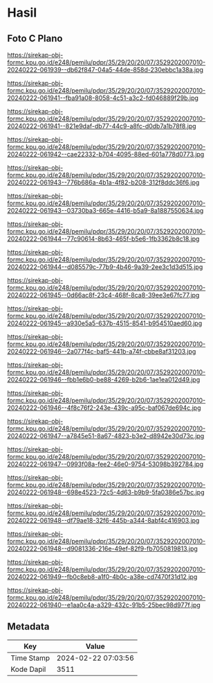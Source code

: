 # Hasil

## Foto C Plano

https://sirekap-obj-formc.kpu.go.id/e248/pemilu/pdpr/35/29/20/20/07/3529202007010-20240222-061939--db62f847-04a5-44de-858d-230ebbc1a38a.jpg

https://sirekap-obj-formc.kpu.go.id/e248/pemilu/pdpr/35/29/20/20/07/3529202007010-20240222-061941--fba91a08-8058-4c51-a3c2-fd046889f29b.jpg

https://sirekap-obj-formc.kpu.go.id/e248/pemilu/pdpr/35/29/20/20/07/3529202007010-20240222-061941--821e9daf-db77-44c9-a8fc-d0db7a1b78f8.jpg

https://sirekap-obj-formc.kpu.go.id/e248/pemilu/pdpr/35/29/20/20/07/3529202007010-20240222-061942--cae22332-b704-4095-88ed-601a778d0773.jpg

https://sirekap-obj-formc.kpu.go.id/e248/pemilu/pdpr/35/29/20/20/07/3529202007010-20240222-061943--776b686a-4b1a-4f82-b208-312f8ddc36f6.jpg

https://sirekap-obj-formc.kpu.go.id/e248/pemilu/pdpr/35/29/20/20/07/3529202007010-20240222-061943--03730ba3-665e-4416-b5a9-8a1887550634.jpg

https://sirekap-obj-formc.kpu.go.id/e248/pemilu/pdpr/35/29/20/20/07/3529202007010-20240222-061944--77c90614-8b63-465f-b5e6-1fb3362b8c18.jpg

https://sirekap-obj-formc.kpu.go.id/e248/pemilu/pdpr/35/29/20/20/07/3529202007010-20240222-061944--d085579c-77b9-4b46-9a39-2ee3c1d3d515.jpg

https://sirekap-obj-formc.kpu.go.id/e248/pemilu/pdpr/35/29/20/20/07/3529202007010-20240222-061945--0d66ac8f-23c4-468f-8ca8-39ee3e67fc77.jpg

https://sirekap-obj-formc.kpu.go.id/e248/pemilu/pdpr/35/29/20/20/07/3529202007010-20240222-061945--a930e5a5-637b-4515-8541-b954510aed60.jpg

https://sirekap-obj-formc.kpu.go.id/e248/pemilu/pdpr/35/29/20/20/07/3529202007010-20240222-061946--2a077f4c-baf5-441b-a74f-cbbe8af31203.jpg

https://sirekap-obj-formc.kpu.go.id/e248/pemilu/pdpr/35/29/20/20/07/3529202007010-20240222-061946--fbb1e6b0-be88-4269-b2b6-1ae1ea012d49.jpg

https://sirekap-obj-formc.kpu.go.id/e248/pemilu/pdpr/35/29/20/20/07/3529202007010-20240222-061946--4f8c76f2-243e-439c-a95c-baf067de694c.jpg

https://sirekap-obj-formc.kpu.go.id/e248/pemilu/pdpr/35/29/20/20/07/3529202007010-20240222-061947--a7845e51-8a67-4823-b3e2-d8942e30d73c.jpg

https://sirekap-obj-formc.kpu.go.id/e248/pemilu/pdpr/35/29/20/20/07/3529202007010-20240222-061947--0993f08a-fee2-46e0-9754-53098b392784.jpg

https://sirekap-obj-formc.kpu.go.id/e248/pemilu/pdpr/35/29/20/20/07/3529202007010-20240222-061948--698e4523-72c5-4d63-b9b9-5fa0386e57bc.jpg

https://sirekap-obj-formc.kpu.go.id/e248/pemilu/pdpr/35/29/20/20/07/3529202007010-20240222-061948--df79ae18-32f6-445b-a344-8abf4c416903.jpg

https://sirekap-obj-formc.kpu.go.id/e248/pemilu/pdpr/35/29/20/20/07/3529202007010-20240222-061948--d9081336-216e-49ef-82f9-fb7050819813.jpg

https://sirekap-obj-formc.kpu.go.id/e248/pemilu/pdpr/35/29/20/20/07/3529202007010-20240222-061949--fb0c8eb8-a1f0-4b0c-a38e-cd7470f31d12.jpg

https://sirekap-obj-formc.kpu.go.id/e248/pemilu/pdpr/35/29/20/20/07/3529202007010-20240222-061940--e1aa0c4a-a329-432c-91b5-25bec98d977f.jpg


## Metadata

| Key        | Value               |
| ---------- | ------------------- |
| Time Stamp | 2024-02-22 07:03:56 |
| Kode Dapil | 3511                |



